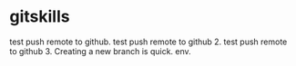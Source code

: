 # gitskills
test push remote to github.
test push remote to github 2.
test push remote to github 3.
Creating a new branch is quick.
env.
